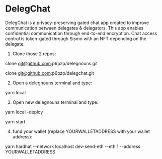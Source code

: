 # DelegChat
DelegChat is a privacy-preserving gated chat app created to improve communication between delegates & delegators. This app enables confidential communication through end-to-end encryption. Chat access control is token-gated through Sismo with an NFT depending on the delegate.
1. Clone those 2 repos:

clone git@github.com:p6pzp/delegnouns.git

clone git@github.com:p6pzp/delegchat.git

2. Open a delegnouns terminal and type:

yarn local

3. Open new delegnouns terminal and type: 

yarn local -deploy


yarn start

4. fund your wallet (replace YOURWALLETADDRESS with your wallet address):

yarn hardhat --network localhost dev-send-eth --eth 1 --address YOURWALLETADDRESS
